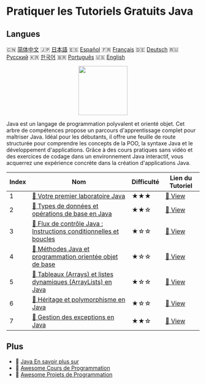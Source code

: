 # Pratiquer les Tutoriels Gratuits Java

## Langues

🇨🇳 [简体中文](README_zh.md) 🇯🇵 [日本語](README_ja.md) 🇪🇸 [Español](README_es.md) 🇫🇷 [Français](README_fr.md) 🇩🇪 [Deutsch](README_de.md) 🇷🇺 [Русский](README_ru.md) 🇰🇷 [한국어](README_ko.md) 🇧🇷 [Português](README_pt.md) 🇺🇸 [English](README.md) 

<div align="center">
<img width="128px" src="https://file.labex.io/path/vBtgM8cNsQFn.png">
</div>

Java est un langage de programmation polyvalent et orienté objet. Cet arbre de compétences propose un parcours d'apprentissage complet pour maîtriser Java. Idéal pour les débutants, il offre une feuille de route structurée pour comprendre les concepts de la POO, la syntaxe Java et le développement d'applications. Grâce à des cours pratiques sans vidéo et des exercices de codage dans un environnement Java interactif, vous acquerrez une expérience concrète dans la création d'applications Java.

|   Index | Nom                                                                                                                                                      | Difficulté   | Lien du Tutoriel                                                                                        |
|---------|----------------------------------------------------------------------------------------------------------------------------------------------------------|--------------|---------------------------------------------------------------------------------------------------------|
|       1 | [📖 Votre premier laboratoire Java](https://labex.io/fr/tutorials/java-your-first-java-lab-411751)                                                       | ★★★          | [🔗 View](https://labex.io/fr/tutorials/java-your-first-java-lab-411751)                                |
|       2 | [📖 Types de données et opérations de base en Java](https://labex.io/fr/tutorials/java-java-data-types-and-basic-operations-413744)                      | ★★☆          | [🔗 View](https://labex.io/fr/tutorials/java-java-data-types-and-basic-operations-413744)               |
|       3 | [📖 Flux de contrôle Java : Instructions conditionnelles et boucles](https://labex.io/fr/tutorials/java-java-control-flow-conditionals-and-loops-413751) | ★☆☆          | [🔗 View](https://labex.io/fr/tutorials/java-java-control-flow-conditionals-and-loops-413751)           |
|       4 | [📖 Méthodes Java et programmation orientée objet de base](https://labex.io/fr/tutorials/java-java-methods-and-basic-object-oriented-programming-413809) | ★☆☆          | [🔗 View](https://labex.io/fr/tutorials/java-java-methods-and-basic-object-oriented-programming-413809) |
|       5 | [📖 Tableaux (Arrays) et listes dynamiques (ArrayLists) en Java](https://labex.io/fr/tutorials/java-java-arrays-and-arraylists-413820)                   | ★☆☆          | [🔗 View](https://labex.io/fr/tutorials/java-java-arrays-and-arraylists-413820)                         |
|       6 | [📖 Héritage et polymorphisme en Java](https://labex.io/fr/tutorials/java-java-inheritance-and-polymorphism-413825)                                      | ★☆☆          | [🔗 View](https://labex.io/fr/tutorials/java-java-inheritance-and-polymorphism-413825)                  |
|       7 | [📖 Gestion des exceptions en Java](https://labex.io/fr/tutorials/java-java-exception-handling-413830)                                                   | ★★☆          | [🔗 View](https://labex.io/fr/tutorials/java-java-exception-handling-413830)                            |

## Plus

- 🔗 [Java En savoir plus sur](https://labex.io/fr/skilltrees/java)
- 🔗 [Awesome Cours de Programmation](https://github.com/labex-labs/awesome-programming-courses)
- 🔗 [Awesome Projets de Programmation](https://github.com/labex-labs/awesome-programming-projects)

